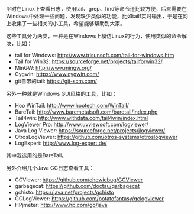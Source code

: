
平时在Linux下查看日志，使用tail、grep、find等命令还比较方便，后来需要在Windows中处理一些问题，发现缺少类似的功能，比如tailf实时输出，于是在网上收集了一些相关的小工具，希望能够帮助到大家。

这些工具分为两类，一种是在Windows上模仿Linux的行为，使用类似的命令解决，比如：

* tail for Windows: http://www.trisunsoft.com/tail-for-windows.htm
* Tail for Win32: https://sourceforge.net/projects/tailforwin32/
* MinGW: http://www.mingw.org/
* Cygwin: https://www.cygwin.com/
* git自带的tail: https://git-scm.com/

另外一种就是Windows GUI风格的工具，比如：

* Hoo WinTail: http://www.hootech.com/WinTail/
* BareTail: http://www.baremetalsoft.com/baretail/index.php
* Tail4win: http://www.withdata.com/tail4win/index.html
* LogViewer Pro: http://www.uvviewsoft.com/logviewer/
* Java Log Viewer: https://sourceforge.net/projects/jlogviewer/
* OtrosLogViewer: https://github.com/otros-systems/otroslogviewer
* LogExpert: http://www.log-expert.de/

其中我选用的是BareTail。

另外介绍几个Java GC日志查看工具：

* GCViewer: https://github.com/chewiebug/GCViewer
* garbagecat: https://github.com/doctau/garbagecat
* gchisto: https://java.net/projects/gchisto
* GCLogViewer: https://github.com/potatofantasy/gclogviewer
* HPjmeter: http://www.hp.com/go/java